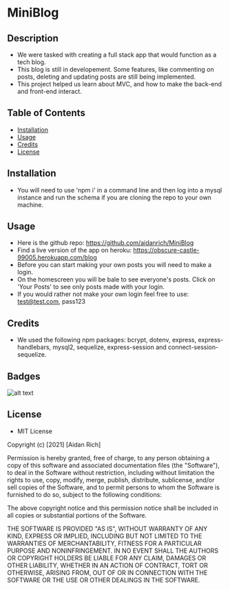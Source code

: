 # MiniBlog
## Description
- We were tasked with creating a full stack app that would function as a tech blog.
- This blog is still in developement. Some features, like commenting on posts, deleting and updating posts are still being implemented.
- This project helped us learn about MVC, and how to make the back-end and front-end interact.
## Table of Contents
- [Installation](#installation)
- [Usage](#usage)
- [Credits](#credits)
- [License](#license)
## Installation
- You will need to use 'npm i' in a command line and then log into a mysql instance and run the schema if you are cloning the repo to your own machine.
## Usage
- Here is the github repo: https://github.com/aidanrich/MiniBlog
- Find a live version of the app on heroku: https://obscure-castle-99005.herokuapp.com/blog
- Before you can start making your own posts you will need to make a login.
- On the homescreen you will be bale to see everyone's posts. Click on 'Your Posts' to see only posts made with your login.
- If you would rather not make your own login feel free to use: test@test.com, pass123
   
## Credits
- We used the following npm packages: bcrypt, dotenv, express, express-handlebars, mysql2, sequelize, express-session and connect-session-sequelize.

## Badges
![alt text](https://img.shields.io/badge/Script-JS-brightgreen)

## License
- MIT License

Copyright (c) [2021] [Aidan Rich]

Permission is hereby granted, free of charge, to any person obtaining a copy of this software and associated documentation files (the "Software"), to deal in the Software without restriction, including without limitation the rights to use, copy, modify, merge, publish, distribute, sublicense, and/or sell copies of the Software, and to permit persons to whom the Software is furnished to do so, subject to the following conditions:

The above copyright notice and this permission notice shall be included in all copies or substantial portions of the Software.

THE SOFTWARE IS PROVIDED "AS IS", WITHOUT WARRANTY OF ANY KIND, EXPRESS OR IMPLIED, INCLUDING BUT NOT LIMITED TO THE WARRANTIES OF MERCHANTABILITY, FITNESS FOR A PARTICULAR PURPOSE AND NONINFRINGEMENT. IN NO EVENT SHALL THE AUTHORS OR COPYRIGHT HOLDERS BE LIABLE FOR ANY CLAIM, DAMAGES OR OTHER LIABILITY, WHETHER IN AN ACTION OF CONTRACT, TORT OR OTHERWISE, ARISING FROM, OUT OF OR IN CONNECTION WITH THE SOFTWARE OR THE USE OR OTHER DEALINGS IN THE SOFTWARE.
